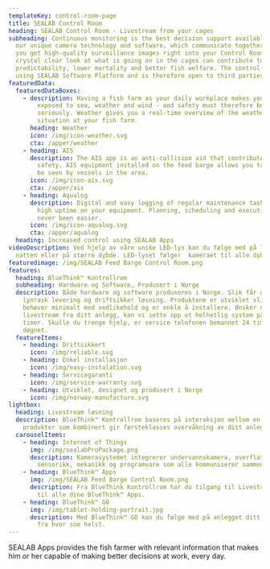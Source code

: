 ```yaml
---
templateKey: control-room-page
title: SEALAB Control Room
heading: SEALAB Control Room - Livestream from your cages
subheading: Continuous monitoring is the best decision support available. With
  our unique camera technology and software, which communicate together (IoT),
  you get high-quality surveillance images right into your Control Room. A
  crystal clear look at what is going on in the cages can contribute to higher
  predictability, lower mortality and better fish welfare. The control room is
  using SEALAB Software Platform and is therefore open to third parties.
featuredData:
  featuredDataBoxes:
    - description: Having a fish farm as your daily workplace makes you particularly
        exposed to sea, weather and wind - and safety must therefore be taken
        seriously. Weather gives you a real-time overview of the weather
        situation at your fish farm.
      heading: Weather
      icon: /img/icon-weather.svg
      cta: /apper/weather
    - heading: AIS
      description: The AIS app is an anti-collision aid that contributes to increased
        safety. AIS equipment installed on the feed barge allows you to see and
        be seen by vessels in the area.
      icon: /img/icon-ais.svg
      cta: /apper/ais
    - heading: Aqualog
      description: Digital and easy logging of regular maintenance tasks to ensure
        high uptime on your equipment. Planning, scheduling and execution have
        never been easier.
      icon: /img/icon-aqualog.svg
      cta: /apper/aqualog
  heading: Increased control using SEALAB Apps
videoDescription: Ved hjelp av våre unike LED-lys kan du følge med på laksen om
  natten eller på større dybde. LED-lyset følger  kameraet til alle dybder.
featuredimage: /img/SEALAB Feed Barge Control Room.png
features:
  heading: BlueThink™ Kontrollrom
  subheading: Hardware og Software, Produsert i Norge
  description: Både hardware og software produseres i Norge. Slik får du en
    lynrask levering og driftsikker løsning. Produktene er utviklet slik at de
    behøver minimalt med vedlikehold og er enkle å installere. Ønsker du
    livestream fra ditt anlegg, kan vi sette opp et helhetlig system på få
    timer. Skulle du trenge hjelp, er service telefonen bemannet 24 timer i
    døgnet.
  featureItems:
    - heading: Driftsikkert
      icon: /img/reliable.svg
    - heading: Enkel installasjon
      icon: /img/easy-instalation.svg
    - heading: Servicegaranti
      icon: /img/service-warranty.svg
    - heading: Utviklet, designet og produsert i Norge
      icon: /img/norway-manufacture.svg
lightbox:
  heading: Livestream løsning
  description: BlueThink™ Kontrollrom baseres på interaksjon mellom en rekke
    produkter som kombinert gir førsteklasses overvåkning av ditt anlegget.
  carouselItems:
    - heading: Internet of Things
      img: /img/sealabProPackage.png
      description: Kamerasystemet integrerer undervannskamera, overflatekamera, lys,
        sensorikk, mekanikk og programvare som alle kommuniserer sammen.
    - heading: BlueThink™ Apps
      img: /img/SEALAB Feed Barge Control Room.png
      description: Fra BlueThink Kontrollrom har du tilgang til Livestream i tillegg
        til alle dine BlueThink™ Apps.
    - heading: BlueThink™ GO
      img: /img/tablet-holding-portrait.jpg
      description: Med BlueThink™ GO kan du følge med på anlegget ditt når som helst,
        fra hvor som helst.
---
```

SEALAB Apps provides the fish farmer with relevant information that makes him or her capable of making better decisions at work, every day.